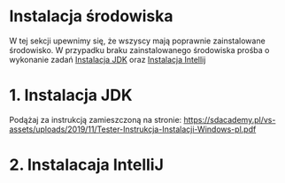 # Instalacja środowiska

  W tej sekcji upewnimy się, że wszyscy mają poprawnie zainstalowane środowisko.
    W przypadku braku zainstalowanego środowiska prośba o wykonanie zadań [Instalacja JDK](#1-instalacja-jdk) oraz
  [Instalacja Intellij](#2-instalacaja-intellij)

# 1. Instalacja JDK

Podążaj za instrukcją zamieszczoną na stronie:
  https://sdacademy.pl/vs-assets/uploads/2019/11/Tester-Instrukcja-Instalacji-Windows-pl.pdf

# 2. Instalacaja IntelliJ
